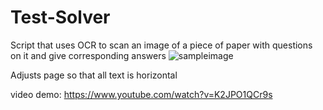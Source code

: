 # Test-Solver
Script that uses OCR to scan an image of a piece of paper with questions on it and give corresponding answers
![sampleimage](https://user-images.githubusercontent.com/126431978/236707817-c567544c-4ba4-4b8a-a229-a211769de410.png)

Adjusts page so that all text is horizontal

video demo: https://www.youtube.com/watch?v=K2JPO1QCr9s
